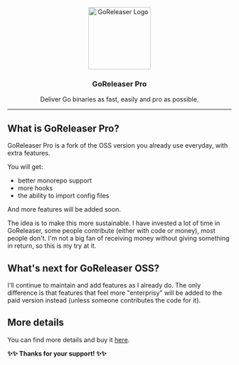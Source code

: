 <p align="center">
  <img alt="GoReleaser Logo" src="https://avatars2.githubusercontent.com/u/24697112?v=3&s=200" height="140" />
  <h3 align="center">GoReleaser Pro</h3>
  <p align="center">Deliver Go binaries as fast, easily and pro as possible.</p>
</p>

---

## What is GoReleaser Pro?

GoReleaser Pro is a fork of the OSS version you already use everyday, with extra features.

You will get:

- better monorepo support
- more hooks
- the ability to import config files

And more features will be added soon.

The idea is to make this more sustainable.
I have invested a lot of time in GoReleaser, some people contribute (either with code or money), most people don't.
I'm not a big fan of receiving money without giving something in return, so this is my try at it.

## What's next for GoReleaser OSS?

I'll continue to maintain and add features as I already do.
The only difference is that features that feel more "enterprisy" will be added to the paid version instead (unless someone contributes the code for it).

## More details

You can find more details and buy it [here](https://goreleaser.com/pro/).

**✨✨ Thanks for your support! ✨✨**
